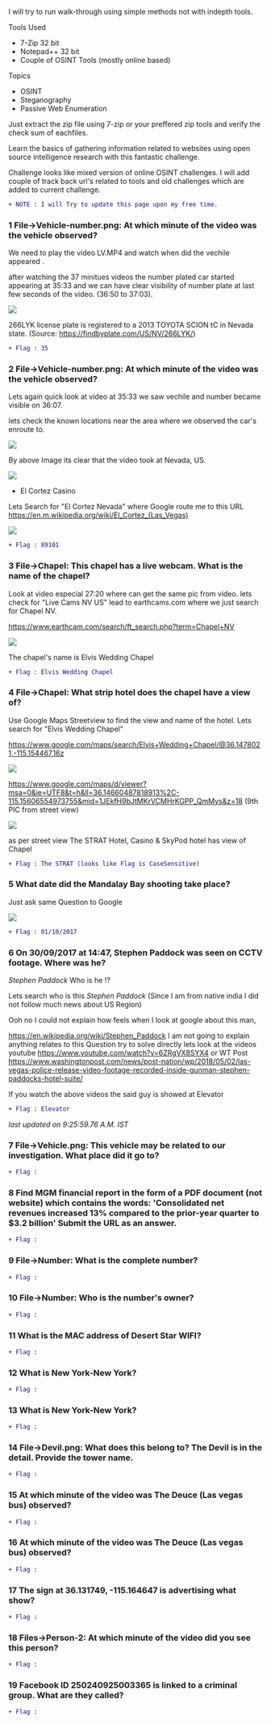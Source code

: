 I will try to run walk-through using simple methods not with indepth tools.

Tools Used 
  - 7-Zip 32 bit
  - Notepad++ 32 bit
  - Couple of OSINT Tools (mostly online based)
  
Topics
  - OSINT
  - Steganography
  - Passive Web Enumeration

Just extract the zip file using 7-zip or your preffered zip tools and verify the check sum of eachfiles.


Learn the basics of gathering information related to websites using open source intelligence research with this fantastic challenge.

Challenge looks like mixed version of online OSINT challenges. I will add couple of track back url's related to tools and old challenges which are added to current challenge.

```diff
+ NOTE : I will Try to update this page upon my free time.
```

### 1	  File->Vehicle-number.png: At which minute of the video was the vehicle observed?

We need to play the video LV.MP4 and watch when did the vechile appeared .


after watching the 37 minitues videos the number plated car started appearing at 35:33 and we can have clear visibility of number plate at last few seconds of the video. (36:50 to 37:03).

![](https://github.com/th3c0rt3x/CyberDefenders/blob/main/c52-CaseVegas/c52_1_1.png)

266LYK license plate is registered to a 2013 TOYOTA SCION tC in Nevada state. (Source: https://findbyplate.com/US/NV/266LYK/)


```diff
+ Flag : 35
```


### 2	  File->Vehicle-number.png: At which minute of the video was the vehicle observed?

Lets again quick look at video at 35:33 we saw vechile and number became visible on 36:07.

lets check the known locations near the area where we observed the car's enroute to.

![](https://github.com/th3c0rt3x/CyberDefenders/blob/main/c52-CaseVegas/c52_2_1.PNG)

By above Image its clear that the video took at Nevada, US.

![](https://github.com/th3c0rt3x/CyberDefenders/blob/main/c52-CaseVegas/c52_2_2.PNG)

* El Cortez Casino

Lets Search for "El Cortez Nevada" where Google route me to this URL 
https://en.m.wikipedia.org/wiki/El_Cortez_(Las_Vegas)

![](https://github.com/th3c0rt3x/CyberDefenders/blob/main/c52-CaseVegas/c52_2_3.PNG)


```diff
+ Flag : 89101
```



### 3	  File->Chapel: This chapel has a live webcam. What is the name of the chapel?

Look at video especial 27:20 where can get the same pic from video. lets check for "Live Cams NV US"  lead to earthcams.com where we just search for Chapel NV.

https://www.earthcam.com/search/ft_search.php?term=Chapel+NV

![](https://github.com/th3c0rt3x/CyberDefenders/blob/main/c52-CaseVegas/c52_3_1.PNG)

The chapel's name is Elvis Wedding Chapel

```diff
+ Flag : Elvis Wedding Chapel
```



### 4	  File->Chapel: What strip hotel does the chapel have a view of?

Use Google Maps Streetview to find the view and name of the hotel. Lets search for "Elvis Wedding Chapel"

https://www.google.com/maps/search/Elvis+Wedding+Chapel/@36.1478021,-115.154467,16z

![](https://github.com/th3c0rt3x/CyberDefenders/blob/main/c52-CaseVegas/c52_4_1.PNG)

https://www.google.com/maps/d/viewer?msa=0&ie=UTF8&t=h&ll=36.14660487818913%2C-115.15606554973755&mid=1JEkfH9bJtMKrVCMHrKGPP_QmMys&z=18 (9th PIC from street view)

![](https://github.com/th3c0rt3x/CyberDefenders/blob/main/c52-CaseVegas/c52_4_2.PNG)

as per street view The STRAT Hotel, Casino & SkyPod hotel has view of Chapel

```diff
+ Flag : The STRAT (looks like Flag is CaseSensitive)
```


### 5	  What date did the Mandalay Bay shooting take place?

Just ask same Question to Google

![](https://github.com/th3c0rt3x/CyberDefenders/blob/main/c52-CaseVegas/c52_5_1.PNG)

```diff
+ Flag : 01/10/2017
```


### 6	  On 30/09/2017 at 14:47, Stephen Paddock was seen on CCTV footage. Where was he?

*Stephen Paddock* Who is he :interrobang:

Lets search who is this *Stephen Paddock* (Since I am from native india I did not follow much news about US Region) 

Ooh no I could not explain how feels when I look at google about this man, 

https://en.wikipedia.org/wiki/Stephen_Paddock I am not going to explain anything relates to this Question try to solve directly lets look at the videos youtube https://www.youtube.com/watch?v=6ZRgVX8SYX4
or WT Post https://www.washingtonpost.com/news/post-nation/wp/2018/05/02/las-vegas-police-release-video-footage-recorded-inside-gunman-stephen-paddocks-hotel-suite/

If you watch the above videos the said guy is showed at Elevator

```diff
+ Flag : Elevator
```

*last updated on 9:25:59.76 A.M. IST*

### 7	  File->Vehicle.png: This vehicle may be related to our investigation. What place did it go to?

```diff
+ Flag : 
```


### 8	  Find MGM financial report in the form of a PDF document (not website) which contains the words: 'Consolidated net revenues increased 13% compared to the prior-year quarter to $3.2 billion' Submit the URL as an answer.

```diff
+ Flag : 
```


### 9	  File->Number: What is the complete number?

```diff
+ Flag : 
```


### 10	  File->Number: Who is the number's owner?

```diff
+ Flag : 
```


### 11	  What is the MAC address of Desert Star WIFI?

```diff
+ Flag : 
```


### 12	  What is New York-New York?

```diff
+ Flag : 
```


### 13	  What is New York-New York?

```diff
+ Flag : 
```


### 14	  File->Devil.png: What does this belong to? The Devil is in the detail. Provide the tower name.

```diff
+ Flag : 
```


### 15	  At which minute of the video was The Deuce (Las vegas bus) observed?

```diff
+ Flag : 
```


### 16	  At which minute of the video was The Deuce (Las vegas bus) observed?

```diff
+ Flag : 
```


### 17	  The sign at 36.131749, -115.164647 is advertising what show?

```diff
+ Flag : 
```


### 18	  Files->Person-2: At which minute of the video did you see this person?

```diff
+ Flag : 
```


### 19	  Facebook ID 250240925003365 is linked to a criminal group. What are they called?

```diff
+ Flag : 
```


